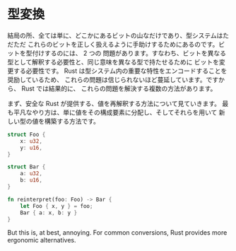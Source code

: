<!--
# Type Conversions
-->

# 型変換

<!--
At the end of the day, everything is just a pile of bits somewhere, and type
systems are just there to help us use those bits right. There are two common
problems with typing bits: needing to reinterpret those exact bits as a
different type, and needing to change the bits to have equivalent meaning for
a different type. Because Rust encourages encoding important properties in the
type system, these problems are incredibly pervasive. As such, Rust
consequently gives you several ways to solve them.
-->

結局の所、全ては単に、どこかにあるビットの山なだけであり、型システムはただただ
これらのビットを正しく扱えるように手助けするためにあるのです。ビットを型付けするのには、 2 つの
問題があります。すなわち、ビットを異なる型として解釈する必要性と、同じ意味を異なる型で持たせるために
ビットを変更する必要性です。 Rust は型システム内の重要な特性をエンコードすることを奨励しているため、
これらの問題は信じられないほど蔓延しています。ですから、 Rust では結果的に、
これらの問題を解決する複数の方法があります。

<!--
First we'll look at the ways that Safe Rust gives you to reinterpret values.
The most trivial way to do this is to just destructure a value into its
constituent parts and then build a new type out of them. e.g.
-->

まず、安全な Rust が提供する、値を再解釈する方法について見ていきます。
最も平凡なやり方は、単に値をその構成要素に分配し、そしてそれらを用いて
新しい型の値を構築する方法です。

```rust
struct Foo {
    x: u32,
    y: u16,
}

struct Bar {
    a: u32,
    b: u16,
}

fn reinterpret(foo: Foo) -> Bar {
    let Foo { x, y } = foo;
    Bar { a: x, b: y }
}
```

But this is, at best, annoying. For common conversions, Rust provides
more ergonomic alternatives.

